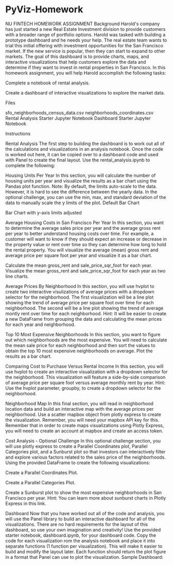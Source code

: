 # PyViz-Homework
NU FINTECH HOMEWORK ASSIGNMENT
Background
Harold's company has just started a new Real Estate Investment division to provide customers with a broader range of portfolio options. Harold was tasked with building a prototype dashboard and he needs your help. The real estate team wants to trial this initial offering with investment opportunities for the San Francisco market. If the new service is popular, then they can start to expand to other markets.
The goal of this dashboard is to provide charts, maps, and interactive visualizations that help customers explore the data and determine if they want to invest in rental properties in San Francisco.
In this homework assignment, you will help Harold accomplish the following tasks:


Complete a notebook of rental analysis.


Create a dashboard of interactive visualizations to explore the market data.


Files

sfo_neighborhoods_census_data.csv
neighborhoods_coordinates.csv
Rental Analysis Starter Jupyter Notebook
Dashboard Starter Jupyter Notebook


Instructions

Rental Analysis
The first step to building the dashboard is to work out all of the calculations and visualizations in an analysis notebook. Once the code is worked out here, it can be copied over to a dashboard code and used with Panel to create the final layout. Use the rental_analysis.ipynb to complete the following:

Housing Units Per Year
In this section, you will calculate the number of housing units per year and visualize the results as a bar chart using the Pandas plot function.
Note: By default, the limits auto-scale to the data. However, it is hard to see the difference between the yearly data. In the optional challenge, you can use the min, max, and standard deviation of the data to manually scale the y limits of the plot.
Default Bar Chart

Bar Chart with y-axis limits adjusted


Average Housing Costs in San Francisco Per Year
In this section, you want to determine the average sales price per year and the average gross rent per year to better understand housing costs over time. For example, a customer will want to know if they should expect an increase or decrease in the property value or rent over time so they can determine how long to hold the rental property. You will visualize the average (mean) gross rent and average price per square foot per year and visualize it as a bar chart.

Calculate the mean gross_rent and sale_price_sqr_foot for each year.
Visualize the mean gross_rent and sale_price_sqr_foot for each year as two line charts.




Average Prices By Neighborhood
In this section, you will use hvplot to create two interactive visulizations of average prices with a dropdown selector for the neighborhood. The first visualization will be a line plot showing the trend of average price per square foot over time for each neighborhood.  The second will be a line plot showing the trend of average montly rent over time for each neighborhood.
Hint: It will be easier to create a new DataFrame from grouping the data and calculating the mean prices for each year and neighborhood.



Top 10 Most Expensive Neighborhoods
In this section, you want to figure out which neighborhoods are the most expensive. You will need to calculate the mean sale price for each neighborhood and then sort the values to obtain the top 10 most expensive neighborhoods on average. Plot the results as a bar chart.


Comparing Cost to Purchase Versus Rental Income
In this section, you will use hvplot to create an interactive visualization with a dropdown selector for the neighborhood. This visualization will feature a side-by-side comparison of average price per square foot versus average monthly rent by year.
Hint: Use the hvplot parameter, groupby, to create a dropdown selector for the neighborhood.


Neighborhood Map
In this final section, you will read in neighborhood location data and build an interactive map with the average prices per neighborhood. Use a scatter mapbox object from plotly express to create the visualization. Remember, you will need your mapbox API key for this.
Remember that in order to create maps visualizations using Plotly Express, you will need to create an account at mapbox and create an access token.


Cost Analysis - Optional Challenge
In this optional challenge section, you will use plotly express to create a Parallel Coordinates plot, Parallel Categories plot, and a Sunburst plot so that investors can interactively filter and explore various factors related to the sales price of the neighborhoods.
Using the provided DataFrame to create the following visualizations:

Create a Parallel Coordinates Plot.



Create a Parallel Categories Plot.




Create a Sunburst plot to show the most expensive neighborhoods in San Francisco per year.
Hint: You can learn more about sunburst charts in Plotly Express in this link.





Dashboard
Now that you have worked out all of the code and analysis, you will use the Panel library to build an interactive dashboard for all of the visualizations. There are no hard requirements for the layout of this dashboard, so use your own imagination and creativity!
Use the provided starter notebook, dashboard.ipynb, for your dashboard code. Copy the code for each visualization rom the analysis notebook and place it into separate functions (1 function per visualization). This will make it easier to build and modify the layout later. Each function should return the plot figure in a format that Panel can use to plot the visualization.
Sample Dashboard:

